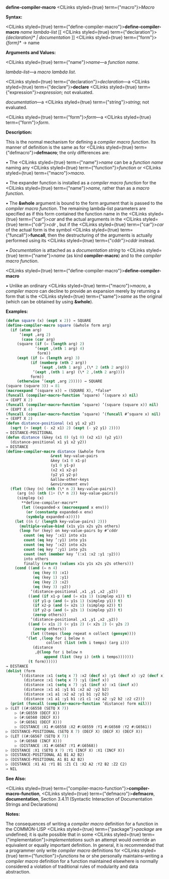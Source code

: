 **define-compiler-macro** <ClLinks styled={true} term={"macro"}><i>Macro</i></ClLinks> 



**Syntax:** 



<ClLinks styled={true} term={"define-compiler-macro"}><b>define-compiler-macro</b></ClLinks> *name lambda-list* [[ <ClLinks styled={true} term={"declaration"}><i>\{declaration\}</i></ClLinks>\* *| documentation* ]] <ClLinks styled={true} term={"form"}><i>\{form\}</i></ClLinks>\* → name 



**Arguments and Values:** 



<ClLinks styled={true} term={"name"}><i>name</i></ClLinks>—a *function name*. 



*lambda-list*—a *macro lambda list*. 



<ClLinks styled={true} term={"declaration"}><i>declaration</i></ClLinks>—a <ClLinks styled={true} term={"declare"}><b>declare</b></ClLinks> <ClLinks styled={true} term={"expression"}><i>expression</i></ClLinks>; not evaluated. 



*documentation*—a <ClLinks styled={true} term={"string"}><i>string</i></ClLinks>; not evaluated. 



<ClLinks styled={true} term={"form"}><i>form</i></ClLinks>—a <ClLinks styled={true} term={"form"}><i>form</i></ClLinks>. 



**Description:** 



This is the normal mechanism for defining a *compiler macro function*. Its manner of definition is the same as for <ClLinks styled={true} term={"defmacro"}><b>defmacro</b></ClLinks>; the only differences are: 



*•* The <ClLinks styled={true} term={"name"}><i>name</i></ClLinks> can be a *function name* naming any <ClLinks styled={true} term={"function"}><i>function</i></ClLinks> or <ClLinks styled={true} term={"macro"}><i>macro</i></ClLinks>. 



*•* The expander function is installed as a *compiler macro function* for the <ClLinks styled={true} term={"name"}><i>name</i></ClLinks>, rather than as a *macro function*. 



*•* The **&amp;whole** argument is bound to the form argument that is passed to the *compiler macro function*. The remaining lambda-list parameters are specified as if this form contained the function name in the <ClLinks styled={true} term={"car"}><i>car</i></ClLinks> and the actual arguments in the <ClLinks styled={true} term={"cdr"}><i>cdr</i></ClLinks> , but if the <ClLinks styled={true} term={"car"}><i>car</i></ClLinks> of the actual form is the symbol <ClLinks styled={true} term={"funcall"}><b>funcall</b></ClLinks>, then the destructuring of the arguments is actually performed using its <ClLinks styled={true} term={"cddr"}><i>cddr</i></ClLinks> instead. 



*• Documentation* is attached as a *documentation string* to <ClLinks styled={true} term={"name"}><i>name</i></ClLinks> (as kind **compiler-macro**) and to the *compiler macro function*.  







<ClLinks styled={true} term={"define-compiler-macro"}><b>define-compiler-macro</b></ClLinks> 



*•* Unlike an ordinary <ClLinks styled={true} term={"macro"}><i>macro</i></ClLinks>, a *compiler macro* can decline to provide an expansion merely by returning a form that is the <ClLinks styled={true} term={"same"}><i>same</i></ClLinks> as the original (which can be obtained by using **&amp;whole**). 



**Examples:**
```lisp
(defun square (x) (expt x 2)) → SQUARE 
(define-compiler-macro square (&whole form arg) 
  (if (atom arg) 
      ‘(expt ,arg 2) 
       (case (car arg) 
	 (square (if (= (length arg) 2) 
		     ‘(expt ,(nth 1 arg) 4) 
		      form)) 
	 (expt (if (= (length arg) 3) 
		   (if (numberp (nth 2 arg)) 
		       ‘(expt ,(nth 1 arg) ,(\* 2 (nth 2 arg))) 
			‘(expt ,(nth 1 arg) (\* 2 ,(nth 2 arg)))) 
		   form)) 
	 (otherwise ‘(expt ,arg 2))))) → SQUARE 
(square (square 3)) → 81 
(macroexpand ’(square x)) → (SQUARE X), *false* 
(funcall (compiler-macro-function ’square) ’(square x) nil) 
→ (EXPT X 2) 
(funcall (compiler-macro-function ’square) ’(square (square x)) nil) 
→ (EXPT X 4) 
(funcall (compiler-macro-function ’square) ’(funcall #’square x) nil) 
→ (EXPT X 2) 
(defun distance-positional (x1 y1 x2 y2) 
  (sqrt (+ (expt (- x2 x1) 2) (expt (- y2 y1) 2)))) 
→ DISTANCE-POSITIONAL 
(defun distance (&key (x1 0) (y1 0) (x2 x1) (y2 y1)) 
  (distance-positional x1 y1 x2 y2)) 
→ DISTANCE 
(define-compiler-macro distance (&whole form 
					&rest key-value-pairs 
					&key (x1 0 x1-p) 
					(y1 0 y1-p) 
					(x2 x1 x2-p) 
					(y2 y1 y2-p) 
					&allow-other-keys 
					&environment env) 
  (flet ((key (n) (nth (\* n 2) key-value-pairs)) 
	 (arg (n) (nth (1+ (\* n 2)) key-value-pairs)) 
	 (simplep (x)  
	   **define-compiler-macro** 
	   (let ((expanded-x (macroexpand x env))) 
	     (or (constantp expanded-x env) 
		 (symbolp expanded-x))))) 
    (let ((n (/ (length key-value-pairs) 2))) 
      (multiple-value-bind (x1s y1s x2s y2s others) 
	  (loop for (key) on key-value-pairs by #’cddr 
		count (eq key ’:x1) into x1s 
		count (eq key ’:y1) into y1s 
		count (eq key ’:x2) into x2s 
		count (eq key ’:y1) into y2s 
		count (not (member key ’(:x1 :x2 :y1 :y2))) 
		into others 
		finally (return (values x1s y1s x2s y2s others))) 
	(cond ((and (= n 4) 
		    (eq (key 0) :x1) 
		    (eq (key 1) :y1) 
		    (eq (key 2) :x2) 
		    (eq (key 3) :y2)) 
	       ‘(distance-positional ,x1 ,y1 ,x2 ,y2)) 
	      ((and (if x1-p (and (= x1s 1) (simplep x1)) t) 
		    (if y1-p (and (= y1s 1) (simplep y1)) t) 
		    (if x2-p (and (= x2s 1) (simplep x2)) t) 
		    (if y2-p (and (= y2s 1) (simplep y2)) t) 
		    (zerop others)) 
	       ‘(distance-positional ,x1 ,y1 ,x2 ,y2)) 
	      ((and (< x1s 2) (< y1s 2) (< x2s 2) (< y2s 2) 
		    (zerop others)) 
	       (let ((temps (loop repeat n collect (gensym)))) 
		 ‘(let ,(loop for i below n 
			      collect (list (nth i temps) (arg i))) 
		    (distance 
		     ,@(loop for i below n 
			     append (list (key i) (nth i temps))))))) 
	      (t form)))))) 
→ DISTANCE 
(dolist (form 
	  ’((distance :x1 (setq x 7) :x2 (decf x) :y1 (decf x) :y2 (decf x)) (distance :x1 (setq x 7) :y1 (decf x) :x2 (decf x) :y2 (decf x)) 
	    (distance :x1 (setq x 7) :y1 (incf x)) 
	    (distance :x1 (setq x 7) :y1 (incf x) :x1 (incf x)) 
	    (distance :x1 a1 :y1 b1 :x2 a2 :y2 b2) 
	    (distance :x1 a1 :x2 a2 :y1 b1 :y2 b2) 
	    (distance :x1 a1 :y1 b1 :z1 c1 :x2 a2 :y2 b2 :z2 c2))) 
  (print (funcall (compiler-macro-function ’distance) form nil))) 
▷ (LET ((#:G6558 (SETQ X 7))  
	▷ (#:G6559 (DECF X)) 
	▷ (#:G6560 (DECF X)) 
	▷ (#:G6561 (DECF X))) 
    ▷ (DISTANCE :X1 #:G6558 :X2 #:G6559 :Y1 #:G6560 :Y2 #:G6561)) 
▷ (DISTANCE-POSITIONAL (SETQ X 7) (DECF X) (DECF X) (DECF X)) 
▷ (LET ((#:G6567 (SETQ X 7)) 
	▷ (#:G6568 (INCF X))) 
    ▷ (DISTANCE :X1 #:G6567 :Y1 #:G6568)) 
▷ (DISTANCE :X1 (SETQ X 7) :Y1 (INCF X) :X1 (INCF X)) 
▷ (DISTANCE-POSITIONAL A1 B1 A2 B2) 
▷ (DISTANCE-POSITIONAL A1 B1 A2 B2) 
▷ (DISTANCE :X1 A1 :Y1 B1 :Z1 C1 :X2 A2 :Y2 B2 :Z2 C2) 
→ NIL 
```
**See Also:** 



<ClLinks styled={true} term={"compiler-macro-function"}><b>compiler-macro-function</b></ClLinks>, <ClLinks styled={true} term={"defmacro"}><b>defmacro</b></ClLinks>, **documentation**, Section 3.4.11 (Syntactic Interaction of Documentation Strings and Declarations) 



**Notes:** 



The consequences of writing a *compiler macro* definition for a function in the COMMON-LISP <ClLinks styled={true} term={"package"}><i>package</i></ClLinks> are undefined; it is quite possible that in some <ClLinks styled={true} term={"implementation"}><i>implementations</i></ClLinks> such an attempt would override an equivalent or equally important definition. In general, it is recommended that a programmer only write *compiler macro* definitions for <ClLinks styled={true} term={"function"}><i>functions</i></ClLinks> he or she personally maintains–writing a *compiler macro* definition for a function maintained elsewhere is normally considered a violation of traditional rules of modularity and data abstraction. 



